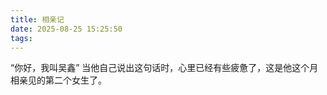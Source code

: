 ```yaml
---
title: 相亲记
date: 2025-08-25 15:25:50
tags:
---
```


“你好，我叫吴鑫”
当他自己说出这句话时，心里已经有些疲惫了，这是他这个月相亲见的第二个女生了。



